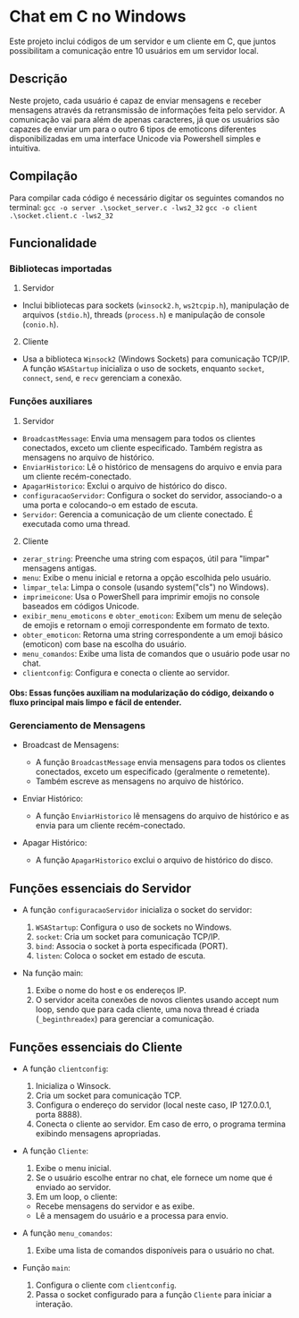 # Chat em C no Windows
Este projeto inclui códigos de um servidor e um cliente em C, que juntos possibilitam a comunicação entre 10 usuários em um servidor local. 

## Descrição
Neste projeto, cada usuário é capaz de enviar mensagens e receber mensagens através da retransmissão de informações feita pelo servidor.
A comunicação vai para além de apenas caracteres, já que os usuários são capazes de enviar um para o outro 6 tipos de emoticons diferentes disponibilizadas em uma interface Unicode via Powershell simples e intuitiva.

## Compilação
Para compilar cada código é necessário digitar os seguintes comandos no terminal:
``gcc -o server .\socket_server.c -lws2_32``
``gcc -o client .\socket.client.c -lws2_32``

## Funcionalidade
### Bibliotecas importadas
1.  Servidor 
  - Inclui bibliotecas para sockets (``winsock2.h``, ``ws2tcpip.h``), manipulação de arquivos (``stdio.h``), threads (``process.h``) e manipulação de console (``conio.h``).
    
2.  Cliente
  - Usa a biblioteca ``Winsock2`` (Windows Sockets) para comunicação TCP/IP. A função ``WSAStartup`` inicializa o uso de sockets, enquanto ``socket``, ``connect``, ``send``, e ``recv`` gerenciam a conexão.

### Funções auxiliares
1.  Servidor
  - ``BroadcastMessage``: Envia uma mensagem para todos os clientes conectados, exceto um cliente especificado. Também registra as mensagens no arquivo de histórico.
  - ``EnviarHistorico``: Lê o histórico de mensagens do arquivo e envia para um cliente recém-conectado.
  - ``ApagarHistorico``: Exclui o arquivo de histórico do disco.
  - ``configuracaoServidor``: Configura o socket do servidor, associando-o a uma porta e colocando-o em estado de escuta.
  - ``Servidor``: Gerencia a comunicação de um cliente conectado. É executada como uma thread.
    
2.  Cliente
  - ``zerar_string``: Preenche uma string com espaços, útil para "limpar" mensagens antigas.
  - ``menu``: Exibe o menu inicial e retorna a opção escolhida pelo usuário.
  - ``limpar_tela``: Limpa o console (usando system("cls") no Windows).
  - ``imprimeicone``: Usa o PowerShell para imprimir emojis no console baseados em códigos Unicode.
  - ``exibir_menu_emoticons`` e ``obter_emoticon``: Exibem um menu de seleção de emojis e retornam o emoji correspondente em formato de texto.
  - ``obter_emoticon``: Retorna uma string correspondente a um emoji básico (emoticon) com base na escolha do usuário.
  - ``menu_comandos``: Exibe uma lista de comandos que o usuário pode usar no chat.
  - ``clientconfig``: Configura e conecta o cliente ao servidor.

#### Obs: Essas funções auxiliam na modularização do código, deixando o fluxo principal mais limpo e fácil de entender.

### Gerenciamento de Mensagens
- Broadcast de Mensagens:
  - A função ``BroadcastMessage`` envia mensagens para todos os clientes conectados, exceto um especificado (geralmente o remetente).
  - Também escreve as mensagens no arquivo de histórico.
    
- Enviar Histórico:
  - A função ``EnviarHistorico`` lê mensagens do arquivo de histórico e as envia para um cliente recém-conectado.
    
- Apagar Histórico:
  - A função ``ApagarHistorico`` exclui o arquivo de histórico do disco.
    
## Funções essenciais do Servidor
- A função ``configuracaoServidor`` inicializa o socket do servidor:
  1. ``WSAStartup``: Configura o uso de sockets no Windows.
  2. ``socket``: Cria um socket para comunicação TCP/IP.
  3. ``bind``: Associa o socket à porta especificada (PORT).
  4. ``listen``: Coloca o socket em estado de escuta.
     
- Na função main:
  1. Exibe o nome do host e os endereços IP.
  2. O servidor aceita conexões de novos clientes usando accept num loop, sendo que para cada cliente, uma nova thread é criada (``_beginthreadex``) para gerenciar a comunicação.
     
## Funções essenciais do Cliente
- A função ``clientconfig``:
  1. Inicializa o Winsock.
  2. Cria um socket para comunicação TCP.
  3. Configura o endereço do servidor (local neste caso, IP 127.0.0.1, porta 8888).
  4. Conecta o cliente ao servidor. Em caso de erro, o programa termina exibindo mensagens apropriadas.
     
- A função ``Cliente``:
  1. Exibe o menu inicial.
  2. Se o usuário escolhe entrar no chat, ele fornece um nome que é enviado ao servidor.
  3. Em um loop, o cliente:
    - Recebe mensagens do servidor e as exibe.
    - Lê a mensagem do usuário e a processa para envio.
      
- A função ``menu_comandos``:
  1. Exibe uma lista de comandos disponíveis para o usuário no chat.
     
- Função ``main``:
  1. Configura o cliente com ``clientconfig``.
  2. Passa o socket configurado para a função ``Cliente`` para iniciar a interação.

